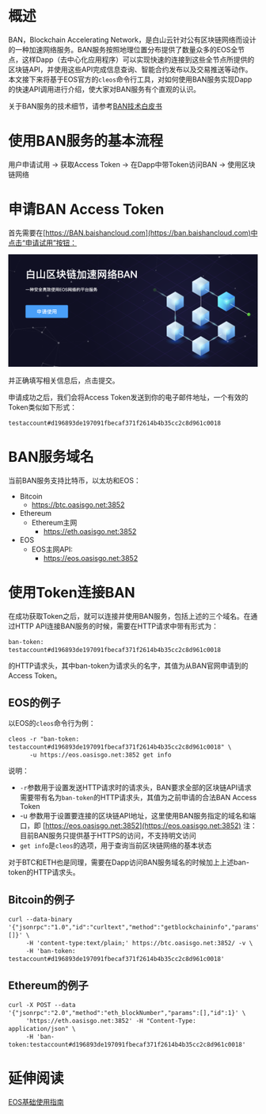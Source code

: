 # 概述

BAN，Blockchain Accelerating Network，是白山云针对公有区块链网络而设计的一种加速网络服务。BAN服务按照地理位置分布提供了数量众多的EOS全节点，这样Dapp（去中心化应用程序）可以实现快速的连接到这些全节点所提供的区块链API，并使用这些API完成信息查询、智能合约发布以及交易推送等动作。本文接下来将基于EOS官方的`cleos`命令行工具，对如何使用BAN服务实现Dapp的快速API调用进行介绍，使大家对BAN服务有个直观的认识。

关于BAN服务的技术细节，请参考[BAN技术白皮书](https://github.com/baishancloud/ban/wiki/BAN%E6%8A%80%E6%9C%AF%E7%99%BD%E7%9A%AE%E4%B9%A6)

# 使用BAN服务的基本流程

用户申请试用 → 获取Access Token → 在Dapp中带Token访问BAN → 使用区块链网络

# 申请BAN Access Token

首先需要在[https://BAN.baishancloud.com](https://ban.baishancloud.com)中点击“申请试用”按钮：

![trail](ban-1.png)

并正确填写相关信息后，点击提交。

申请成功之后，我们会将Access Token发送到你的电子邮件地址，一个有效的Token类似如下形式：

```
testaccount#d196893de197091fbecaf371f2614b4b35cc2c8d961c0018
```

# BAN服务域名

当前BAN服务支持比特币，以太坊和EOS：

* Bitcoin
	* https://btc.oasisgo.net:3852
* Ethereum
	* Ethereum主网
		* https://eth.oasisgo.net:3852
* EOS
	* EOS主网API:
		* https://eos.oasisgo.net:3852

# 使用Token连接BAN

在成功获取Token之后，就可以连接并使用BAN服务，包括上述的三个域名。在通过HTTP API连接BAN服务的时候，需要在HTTP请求中带有形式为：

```
ban-token: testaccount#d196893de197091fbecaf371f2614b4b35cc2c8d961c0018
```

的HTTP请求头，其中ban-token为请求头的名字，其值为从BAN官网申请到的Access Token。

## EOS的例子

以EOS的`cleos`命令行为例：

```
cleos -r "ban-token: testaccount#d196893de197091fbecaf371f2614b4b35cc2c8d961c0018" \
      -u https://eos.oasisgo.net:3852 get info
```

说明：

* `-r`参数用于设置发送HTTP请求时的请求头，BAN要求全部的区块链API请求需要带有名为`ban-token`的HTTP请求头，其值为之前申请的合法BAN Access Token
* -u 参数用于设置要连接的区块链API地址，这里使用BAN服务指定的域名和端口，即 [https://eos.oasisgo.net:3852](https://eos.oasisgo.net:3852)
注：目前BAN服务只提供基于HTTPS的访问，不支持明文访问
* `get info`是`cleos`的选项，用于查询当前区块链网络的基本状态

对于BTC和ETH也是同理，需要在Dapp访问BAN服务域名的时候加上上述ban-token的HTTP请求头。

## Bitcoin的例子

```
curl --data-binary '{"jsonrpc":"1.0","id":"curltext","method":"getblockchaininfo","params":[]}' \
     -H 'content-type:text/plain;' https://btc.oasisgo.net:3852/ -v \
     -H 'ban-token: testaccount#d196893de197091fbecaf371f2614b4b35cc2c8d961c0018'
```

## Ethereum的例子

```
curl -X POST --data '{"jsonrpc":"2.0","method":"eth_blockNumber","params":[],"id":1}' \
     'https://eth.oasisgo.net:3852' -H "Content-Type: application/json" \
     -H 'ban-token:testaccount#d196893de197091fbecaf371f2614b4b35cc2c8d961c0018'
```

# 延伸阅读

[EOS基础使用指南](EOS.md)
